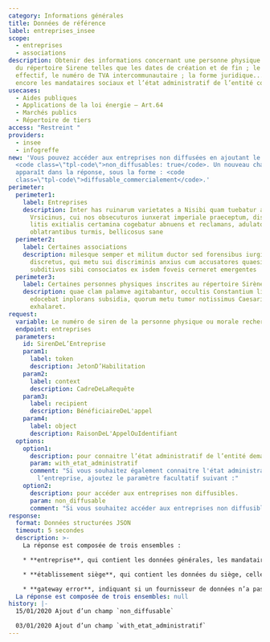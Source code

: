 ```yaml
---
category: Informations générales
title: Données de référence
label: entreprises_insee
scope:
  - entreprises
  - associations
description: Obtenir des informations concernant une personne physique ou morale
  du répertoire Sirene telles que les dates de création et de fin ; le code
  effectif, le numéro de TVA intercommunautaire ; la forme juridique... ou
  encore les mandataires sociaux et l’état administratif de l’entité concernée.
usecases:
  - Aides publiques
  - Applications de la loi énergie – Art.64
  - Marchés publics
  - Répertoire de tiers
access: "Restreint "
providers:
  - insee
  - infogreffe
new: 'Vous pouvez accéder aux entreprises non diffusées en ajoutant le paramètre
  <code class=\"tpl-code\">non_diffusables: true</code>. Un nouveau champ
  apparaît dans la réponse, sous la forme : <code
  class=\"tpl-code\">diffusable_commercialement</code>.'
perimeter:
  perimeter1:
    label: Entreprises
    description: Inter has ruinarum varietates a Nisibi quam tuebatur accitus
      Vrsicinus, cui nos obsecuturos iunxerat imperiale praeceptum, dispicere
      litis exitialis certamina cogebatur abnuens et reclamans, adulatorum
      oblatrantibus turmis, bellicosus sane
  perimeter2:
    label: Certaines associations
    description: milesque semper et militum ductor sed forensibus iurgiis longe
      discretus, qui metu sui discriminis anxius cum accusatores quaesitoresque
      subditivos sibi consociatos ex isdem foveis cerneret emergentes
  perimeter3:
    label: Certaines personnes physiques inscrites au répertoire Sirène
    description: quae clam palamve agitabantur, occultis Constantium litteris
      edocebat inplorans subsidia, quorum metu tumor notissimus Caesaris
      exhalaret.
request:
  variable: Le numéro de siren de la personne physique ou morale recherchée
  endpoint: entreprises
  parameters:
    id: SirenDeL’Entreprise
    param1:
      label: token
      description: JetonD’Habilitation
    param2:
      label: context
      description: CadreDeLaRequête
    param3:
      label: recipient
      description: BénéficiaireDeL'appel
    param4:
      label: object
      description: RaisonDeL'AppelOuIdentifiant
  options:
    option1:
      description: pour connaitre l’état administratif de l’entité demandée ;
      param: with_etat_administratif
      comment: "Si vous souhaitez également connaitre l'état administratif de
        l’entreprise, ajoutez le paramètre facultatif suivant :"
    option2:
      description: pour accéder aux entreprises non diffusibles.
      param: non_diffusable
      comment: "Si vous souhaitez accéder aux entreprises non diffusibles :"
response:
  format: Données structurées JSON
  timeout: 5 secondes
  description: >-
    La réponse est composée de trois ensembles :

    * **entreprise**, qui contient les données générales, les mandataires sociaux et l’état administratif de la personne physique ou morale ;

    * **établissement siège**, qui contient les données du siège, celles-ci étant disponibles également par l'endpoint `etablissements` ;

    * **gateway error**, indiquant si un fournisseur de données n’a pas fonctionné.
  La réponse est composée de trois ensembles: null
history: |-
  15/01/2020 Ajout d’un champ `non_diffusable`

  03/01/2020 Ajout d’un champ `with_etat_administratif`
---
```

